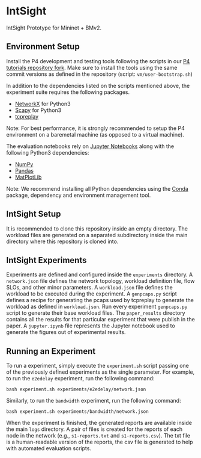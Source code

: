 # IntSight

IntSight Prototype for Mininet + BMv2.

## Environment Setup

Install the P4 development and testing tools following the scripts in our [P4 tutorials repository fork](https://github.com/jonadmark/tutorials/tree/master/vm). Make sure to install the tools using the same commit versions as defined in the repository (script: `vm/user-bootstrap.sh`)

In addition to the dependencies listed on the scripts mentioned above, the experiment suite requires the following packages.
- [NetworkX](https://networkx.github.io/documentation/stable/install.html) for Python3
- [Scapy](https://scapy.net/download/) for Python3
- [tcpreplay](https://tcpreplay.appneta.com/wiki/installation.html)

Note: For best performance, it is strongly recommended to setup the P4 environment on a baremetal machine (as opposed to a virtual machine).

The evaluation notebooks rely on [Jupyter Notebooks](https://jupyter.org/install) along with the following Python3 dependencies:
- [NumPy](https://numpy.org/install/)
- [Pandas](https://pandas.pydata.org/getting_started.html)
- [MatPlotLib](https://matplotlib.org/users/installing.html)

Note: We recommend installing all Python dependencies using the [Conda](https://docs.conda.io/en/latest/miniconda.html) package, dependency and environment management tool.

## IntSight Setup

It is recommended to clone this repository inside an empty directory. The workload files are generated on a separated subdirectory inside the main directory where this repository is cloned into.

## IntSight Experiments

Experiments are defined and configured inside the `experiments` directory. A `network.json` file defines the network topology, workload definition file, flow SLOs, and other minor parameters. A `workload.json` file defines the workload to be executed during the experiment. A `genpcaps.py` script defines a recipe for generating the pcaps used by tcpreplay to generate the workload as defined in `workload.json`. Run every experiment `genpcaps.py` script to generate their base workload files. The `paper_results` directory contains all the results for that particular experiment that were publish in the paper. A `jupyter.ipynb` file represents the Jupyter notebook used to generate the figures out of experimental results.

## Running an Experiment

To run a experiment, simply execute the `experiment.sh` script passing one of the previously defined experiments as the single parameter. For example, to run the `e2edelay` experiment, run the following command:

```
bash experiment.sh experiments/e2edelay/network.json
```

Similarly, to run the `bandwidth` experiment, run the following command:

```
bash experiment.sh experiments/bandwidth/network.json
```

When the experiment is finished, the generated reports are available inside the main `logs` directory. A pair of files is created for the reports of each node in the network (e.g., `s1-reports.txt` and `s1-reports.csv`). The txt file is a human-readable version of the reports, the csv file is generated to help with automated evaluation scripts.
